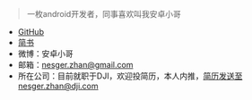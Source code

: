 >一枚android开发者，同事喜欢叫我安卓小哥

- [GitHub](https://github.com/nesger)
- [简书](http://www.jianshu.com/u/a6ff25236148)
- 微博：安卓小哥
- 邮箱：nesger.zhan@gmail.com
- 所在公司：目前就职于DJI，欢迎投简历，本人内推，简历发送至nesger.zhan@dji.com

